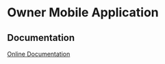 # Owner Mobile Application

## Documentation

[Online Documentation](https://support.smartersvision.com/help-center/articles/25/27/38/introduction)

